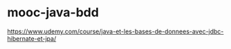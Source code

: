 # mooc-java-bdd
https://www.udemy.com/course/java-et-les-bases-de-donnees-avec-jdbc-hibernate-et-jpa/
